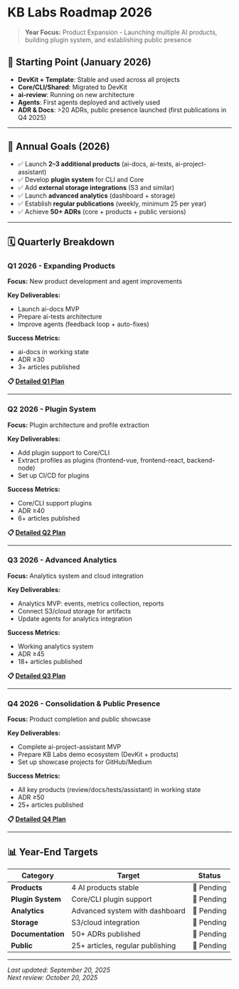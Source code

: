 # KB Labs Roadmap 2026

> **Year Focus:** Product Expansion - Launching multiple AI products, building plugin system, and establishing public presence

## 📍 Starting Point (January 2026)

- **DevKit + Template**: Stable and used across all projects
- **Core/CLI/Shared**: Migrated to DevKit
- **ai-review**: Running on new architecture
- **Agents**: First agents deployed and actively used
- **ADR & Docs**: >20 ADRs, public presence launched (first publications in Q4 2025)

---

## 🎯 Annual Goals (2026)

- ✅ Launch **2–3 additional products** (ai-docs, ai-tests, ai-project-assistant)
- ✅ Develop **plugin system** for CLI and Core
- ✅ Add **external storage integrations** (S3 and similar)
- ✅ Launch **advanced analytics** (dashboard + storage)
- ✅ Establish **regular publications** (weekly, minimum 25 per year)
- ✅ Achieve **50+ ADRs** (core + products + public versions)

---

## 🗓️ Quarterly Breakdown

### Q1 2026 - Expanding Products
**Focus:** New product development and agent improvements

**Key Deliverables:**
- Launch ai-docs MVP
- Prepare ai-tests architecture
- Improve agents (feedback loop + auto-fixes)

**Success Metrics:**
- ai-docs in working state
- ADR ≥30
- 3+ articles published

**📋 [Detailed Q1 Plan](./Q1.md)**

---

### Q2 2026 - Plugin System
**Focus:** Plugin architecture and profile extraction

**Key Deliverables:**
- Add plugin support to Core/CLI
- Extract profiles as plugins (frontend-vue, frontend-react, backend-node)
- Set up CI/CD for plugins

**Success Metrics:**
- Core/CLI support plugins
- ADR ≥40
- 6+ articles published

**📋 [Detailed Q2 Plan](./Q2.md)**

---

### Q3 2026 - Advanced Analytics
**Focus:** Analytics system and cloud integration

**Key Deliverables:**
- Analytics MVP: events, metrics collection, reports
- Connect S3/cloud storage for artifacts
- Update agents for analytics integration

**Success Metrics:**
- Working analytics system
- ADR ≥45
- 18+ articles published

**📋 [Detailed Q3 Plan](./Q3.md)**

---

### Q4 2026 - Consolidation & Public Presence
**Focus:** Product completion and public showcase

**Key Deliverables:**
- Complete ai-project-assistant MVP
- Prepare KB Labs demo ecosystem (DevKit + products)
- Set up showcase projects for GitHub/Medium

**Success Metrics:**
- All key products (review/docs/tests/assistant) in working state
- ADR ≥50
- 25+ articles published

**📋 [Detailed Q4 Plan](./Q4.md)**

---

## 📊 Year-End Targets

| Category | Target | Status |
|----------|--------|--------|
| **Products** | 4 AI products stable | 🔴 Pending |
| **Plugin System** | Core/CLI plugin support | 🔴 Pending |
| **Analytics** | Advanced system with dashboard | 🔴 Pending |
| **Storage** | S3/cloud integration | 🔴 Pending |
| **Documentation** | 50+ ADRs published | 🔴 Pending |
| **Public** | 25+ articles, regular publishing | 🔴 Pending |

---

*Last updated: September 20, 2025*  
*Next review: October 20, 2025*  